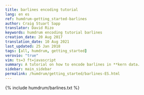 ```yaml
---
title: barlines encoding tutorial
lang: en es
ref: humdrum-getting_started-barlines
author: Craig Stuart Sapp
translator: David Rizo
keywords: humdrum encoding tutorial barlines
creation_date: 20 Aug 2017
translation_date: 10 Aug 2021
last_updated: 25 Jan 2018
tags: [all, humdrum, getting_started]
verovio: "true"
vim: ts=3 ft=javascript
summary: A tutorial on how to encode barlines in **kern data.
sidebar: main_sidebar
permalink: /humdrum/getting_started/barlines-ES.html
---
```


{% include humdrum/barlines.txt %}

